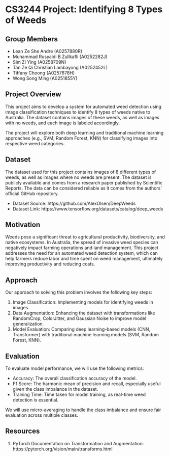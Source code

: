 # CS3244 Project: Identifying 8 Types of Weeds

## Group Members
<ul>
  <li> Lean Ze She Andre (A0257880R) </li>
  <li> Muhammad Rusyaidi B Zullkafli (A0252282J) </li>
  <li> Sim Zi Ying (A0258709N) </li>
  <li> Tan Ze Qi Christian Lambayong (A0252452L) </li>
  <li> Tiffany Choong (A0257678H) </li>
  <li> Wong Song Ming (A0251855Y) </li>
</ul>


## Project Overview
This project aims to develop a system for automated weed detection using image classification techniques to identify 8 types of weeds native to Australia. The dataset contains images of these weeds, as well as images with no weeds, and each image is labeled accordingly. <br>

The project will explore both deep learning and traditional machine learning approaches (e.g., SVM, Random Forest, KNN) for classifying images into respective weed categories.

## Dataset
The dataset used for this project contains images of 8 different types of weeds, as well as images where no weeds are present. The dataset is publicly available and comes from a research paper published by Scientific Reports. The data can be considered reliable as it comes from the authors' official GitHub repository. <br>

<ul>
  <li> Dataset Source: https://github.com/AlexOlsen/DeepWeeds </li>
  <li> Dataset Link: https://www.tensorflow.org/datasets/catalog/deep_weeds </li>
</ul>

## Motivation
Weeds pose a significant threat to agricultural productivity, biodiversity, and native ecosystems. In Australia, the spread of invasive weed species can negatively impact farming operations and land management. This project addresses the need for an automated weed detection system, which can help farmers reduce labor and time spent on weed management, ultimately improving productivity and reducing costs.

## Approach
Our approach to solving this problem involves the following key steps:
<ol>
  <li> Image Classification: Implementing models for identifying weeds in images. </li>
  <li> Data Augmentation: Enhancing the dataset with transformations like RandomCrop, ColorJitter, and Gaussian Noise to improve model generalization. </li>
  <li> Model Evaluation: Comparing deep learning-based models (CNN, Transformer) with traditional machine learning models (SVM, Random Forest, KNN). </li>
</ol>

## Evaluation
To evaluate model performance, we will use the following metrics:
<ul>
  <li> Accuracy: The overall classification accuracy of the model. </li>
  <li> F1 Score: The harmonic mean of precision and recall, especially useful given the class imbalance in the dataset. </li>
  <li> Training Time: Time taken for model training, as real-time weed detection is essential. </li>
</ul>
We will use micro-averaging to handle the class imbalance and ensure fair evaluation across multiple classes.

## Resources
<ol>
  <li> PyTorch Documentation on Transformation and Augmentation: https://pytorch.org/vision/main/transforms.html </li>
</ol>
